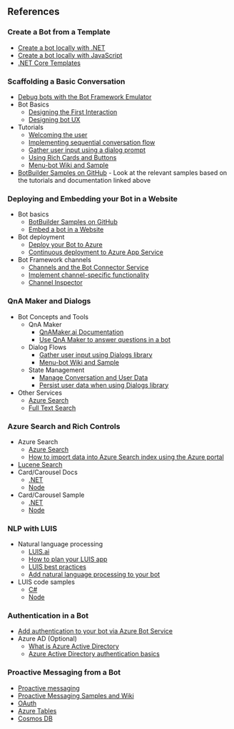 ## References

### Create a Bot from a Template
- [Create a bot locally with .NET](https://docs.microsoft.com/en-us/azure/bot-service/dotnet/bot-builder-dotnet-sdk-quickstart?view=azure-bot-service-4.0)
- [Create a bot locally with JavaScript](https://docs.microsoft.com/en-us/azure/bot-service/javascript/bot-builder-javascript-quickstart?view=azure-bot-service-4.0)
- [.NET Core Templates](https://github.com/Microsoft/BotBuilder-Samples/tree/master/generators/dotnet-templates)

### Scaffolding a Basic Conversation
- [Debug bots with the Bot Framework Emulator](https://github.com/Microsoft/BotFramework-Emulator/wiki/Getting-Started)
- Bot Basics
    - [Designing the First Interaction](https://docs.microsoft.com/en-us/azure/bot-service/bot-service-design-first-interaction?view=azure-bot-service-4.0)
    - [Designing bot UX](https://docs.microsoft.com/en-us/azure/bot-service/bot-service-design-user-experience?view=azure-bot-service-4.0)
- Tutorials
    - [Welcoming the user](https://docs.microsoft.com/en-us/azure/bot-service/bot-builder-send-welcome-message?view=azure-bot-service-4.0)
    - [Implementing sequential conversation flow](https://docs.microsoft.com/en-us/azure/bot-service/bot-builder-dialog-manage-conversation-flow?view=azure-bot-service-4.0&tabs=javascript)
    - [Gather user input using a dialog prompt](https://docs.microsoft.com/en-us/azure/bot-service/bot-builder-prompts?view=azure-bot-service-4.0&tabs=csharp)
    - [Using Rich Cards and Buttons](https://docs.microsoft.com/en-us/azure/bot-service/bot-builder-howto-add-media-attachments?view=azure-bot-service-4.0&tabs=csharp)
    - [Menu-bot Wiki and Sample](http://aka.ms/menu-bot)
- [BotBuilder Samples on GitHub](https://github.com/Microsoft/BotBuilder-Samples) - Look at the relevant samples based on the tutorials and documentation linked above

### Deploying and Embedding your Bot in a Website
- Bot basics
    - [BotBuilder Samples on GitHub](https://github.com/Microsoft/BotBuilder-Samples)
    - [Embed a bot in a Website](https://docs.microsoft.com/en-us/azure/bot-service/bot-service-design-pattern-embed-web-site?view=azure-bot-service-4.0)
- Bot deployment
    - [Deploy your Bot to Azure](https://docs.microsoft.com/en-us/azure/bot-service/bot-builder-deploy-az-cli?view=azure-bot-service-4.0)
    - [Continuous deployment to Azure App Service](https://docs.microsoft.com/en-us/azure/app-service/deploy-continuous-deployment)
- Bot Framework channels
    - [Channels and the Bot Connector Service](https://docs.microsoft.com/en-us/azure/bot-service/bot-concepts?view=azure-bot-service-4.0)
    - [Implement channel-specific functionality](https://docs.microsoft.com/en-us/azure/bot-service/rest-api/bot-framework-rest-connector-channeldata?view=azure-bot-service-4.0)
    - [Channel Inspector](https://docs.botframework.com/en-us/channel-inspector/channels/Skype/)

### QnA Maker and Dialogs
- Bot Concepts and Tools
    - QnA Maker
        - [QnAMaker.ai Documentation](https://docs.microsoft.com/en-us/azure/cognitive-services/qnamaker/overview/overview)
        - [Use QnA Maker to answer questions in a bot](https://docs.microsoft.com/en-us/azure/bot-service/bot-builder-howto-qna?view=azure-bot-service-4.0)
    - Dialog Flows
        - [Gather user input using Dialogs library](https://docs.microsoft.com/en-us/azure/bot-service/bot-builder-prompts?view=azure-bot-service-4.0)
        - [Menu-bot Wiki and Sample](http://aka.ms/menu-bot)
    - State Management
        - [Manage Conversation and User Data](https://docs.microsoft.com/en-us/azure/bot-service/bot-builder-howto-v4-state?view=azure-bot-service-4.0)
        - [Persist user data when using Dialogs library](https://docs.microsoft.com/en-us/azure/bot-service/bot-builder-tutorial-persist-user-inputs?view=azure-bot-service-4.0)
- Other Services
    - [Azure Search](https://docs.microsoft.com/en-us/azure/search/)
    - [Full Text Search](https://docs.microsoft.com/en-us/sql/relational-databases/search/full-text-search)

### Azure Search and Rich Controls
- Azure Search
    - [Azure Search](https://docs.microsoft.com/en-us/azure/search/)
    - [How to import data into Azure Search index using the Azure portal](https://docs.microsoft.com/en-us/azure/search/search-import-data-portal)
- [Lucene Search](https://lucene.apache.org/)
- Card/Carousel Docs
    - [.NET](https://docs.microsoft.com/en-us/azure/bot-service/bot-builder-howto-add-media-attachments?view=azure-bot-service-4.0&tabs=csharp)
    - [Node](https://docs.microsoft.com/en-us/azure/bot-service/bot-builder-howto-add-media-attachments?view=azure-bot-service-4.0&tabs=javascript)
- Card/Carousel Sample
    - [.NET](https://github.com/Microsoft/BotBuilder-Samples/tree/master/samples/csharp_dotnetcore/06.using-cards)
    - [Node](https://github.com/Microsoft/BotBuilder-Samples/tree/master/samples/javascript_nodejs/06.using-cards)

### NLP with LUIS
- Natural language processing
    - [LUIS.ai](http://www.luis.ai)
    - [How to plan your LUIS app](https://docs.microsoft.com/en-us/azure/cognitive-services/luis/luis-how-plan-your-app)
    - [LUIS best practices](https://docs.microsoft.com/en-us/azure/cognitive-services/luis/luis-concept-best-practices)
    - [Add natural language processing to your bot](https://docs.microsoft.com/en-us/azure/bot-service/bot-builder-howto-v4-luis?view=azure-bot-service-4.0&tabs=js)
- LUIS code samples
    - [C#](https://github.com/Microsoft/BotBuilder-Samples/tree/master/samples/csharp_dotnetcore/12.nlp-with-luis)
    - [Node](https://github.com/Microsoft/BotBuilder-Samples/tree/master/samples/javascript_nodejs/12.nlp-with-luis)

### Authentication in a Bot
- [Add authentication to your bot via Azure Bot Service](https://docs.microsoft.com/en-us/azure/bot-service/bot-builder-authentication?view=azure-bot-service-4.0&tabs=csharp)
- Azure AD (Optional)
    - [What is Azure Active Directory](https://docs.microsoft.com/en-us/azure/active-directory/fundamentals/active-directory-whatis)
    - [Azure Active Directory authentication basics](https://docs.microsoft.com/en-us/azure/active-directory/develop/authentication-scenarios)

### Proactive Messaging from a Bot
- [Proactive messaging](https://docs.microsoft.com/en-us/azure/bot-service/bot-builder-proactive-messages?view=azure-bot-service-4.0)
- [Proactive Messaging Samples and Wiki](https://github.com/lucashuet93/botbuilder-proactivemessaging)
- [OAuth](https://oauth.net/2/)
- [Azure Tables](https://docs.microsoft.com/en-us/azure/)
- [Cosmos DB](https://docs.microsoft.com/en-us/azure/cosmos-db/introduction)